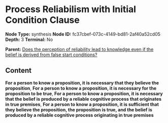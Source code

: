# Process Reliabilism with Initial Condition Clause

**Node Type:** synthesis
**Node ID:** fc37cbef-073c-4149-bd81-2af40a52cd05
**Depth:** 3
**Terminal:** No

**Parent:** [Does the perception of reliability lead to knowledge even if the belief is derived from false start conditions?](does-the-perception-of-reliability-lead-to-knowledge-even-if-the-belief-is-derived-from-false-start-conditions.md)

## Content

**For a person to know a proposition, it is necessary that they believe the proposition**, **For a person to know a proposition, it is necessary for the proposition to be true**, **For a person to know a proposition, it is necessary that the belief is produced by a reliable cognitive process that originates in true premises**, **For a person to know a proposition, it is sufficient that they believe the proposition, the proposition is true, and the belief is produced by a reliable cognitive process originating in true premises**
